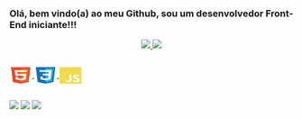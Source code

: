 <h3> Olá, bem vindo(a) ao meu Github, sou um desenvolvedor Front-End iniciante!!! </h3> 

<div align="center">
  <a href="https://github.com/Rennan-Pessanha">
  <img height="180em" src="https://github-readme-stats.vercel.app/api?username=Rennan-Pessanha&show_icons=true&theme=tokyonight&include_all_commits=true&count_private=true"/>
  <img height="180em" src="https://github-readme-stats.vercel.app/api/top-langs/?username=Rennan-Pessanha&layout=compact&langs_count=7&theme=tokyonight"/>
</div>
  
  ##
  <img align="center" alt="Rennan-HTML" height="30" width="40" src="https://raw.githubusercontent.com/devicons/devicon/master/icons/html5/html5-original.svg">
  <img align="center" alt="Rennan-CSS" height="30" width="40" src="https://raw.githubusercontent.com/devicons/devicon/master/icons/css3/css3-original.svg">
  <img align="center" alt="Rennan-Js" height="30" width="40" src="https://raw.githubusercontent.com/devicons/devicon/master/icons/javascript/javascript-plain.svg">

  ##
  
  <div>
  <a href="https://www.linkedin.com/in/rennan-pessanha-80520b221/" target="_blank"><img src="https://img.shields.io/badge/-LinkedIn-%230077B5?style=for-the-badge&logo=linkedin&logoColor=white" target="_blank"></a>
<a href="https://instagram.com/rennan.pess" target="_blank"><img src="https://img.shields.io/badge/-Instagram-%23E4405F?style=for-the-badge&logo=instagram&logoColor=white" target="_blank"></a>
<a href = "mailto:rennanpessanha@gmail.com"><img src="https://img.shields.io/badge/-Gmail-%23333?style=for-the-badge&logo=gmail&logoColor=white" target="_blank"></a>
    
  </div>
